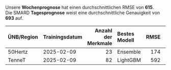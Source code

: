 
Unsere __Wochenprognose__ hat einen durchschnittlichen RMSE von __615__.  
Die SMARD __Tagesprognose__ weist eine durchschnittliche Genauigkeit von __693__ auf.
    
| ÜNB/Region   | Trainingsdatum   |   Anzahl der Merkmale | Bestes Modell   |   RMSE |   TSO RMSE |
|:-------------|:-----------------|----------------------:|:----------------|-------:|-----------:|
| 50Hertz      | 2025-02-09       |                    23 | Ensemble        |    174 |        190 |
| TenneT       | 2025-02-09       |                    82 | LightGBM        |    592 |        600 |